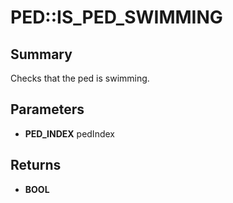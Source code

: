# PED::IS_PED_SWIMMING

## Summary
Checks that the ped is swimming.

## Parameters
* **PED_INDEX** pedIndex

## Returns
* **BOOL**